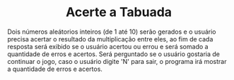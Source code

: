 <h1 align='center'> Acerte a Tabuada </h1>

Dois números aleátorios inteiros (de 1 até 10) serão gerados e o usuário precisa acertar o resultado da multiplicação entre eles, ao fim de cada resposta será exibido se o usuário acertou ou errou e será somado a quantidade de erros e acertos. Será perguntado se o usuário gostaria de continuar o jogo, caso o usuário digite 'N' para sair, o programa irá mostrar a quantidade de erros e acertos.
